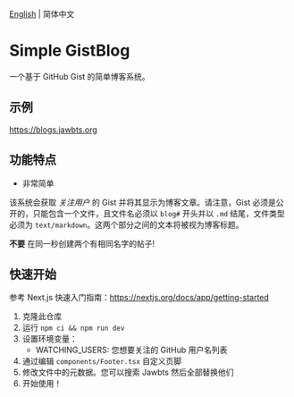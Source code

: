 [English](README.md) | 简体中文 

# Simple GistBlog

一个基于 GitHub Gist 的简单博客系统。

## 示例

https://blogs.jawbts.org

## 功能特点
- 非常简单

该系统会获取 *关注用户* 的 Gist 并将其显示为博客文章。请注意，Gist 必须是公开的，只能包含一个文件，且文件名必须以 `blog#` 开头并以 `.md` 结尾，文件类型必须为 `text/markdown`。这两个部分之间的文本将被视为博客标题。

**不要** 在同一秒创建两个有相同名字的帖子!

## 快速开始
参考 Next.js 快速入门指南：https://nextjs.org/docs/app/getting-started

1. 克隆此仓库
2. 运行 ```npm ci && npm run dev```
3. 设置环境变量：
    - WATCHING_USERS: 您想要关注的 GitHub 用户名列表
4. 通过编辑 ```components/Footer.tsx``` 自定义页脚
5. 修改文件中的元数据。您可以搜索 Jawbts 然后全部替换他们
6. 开始使用！
